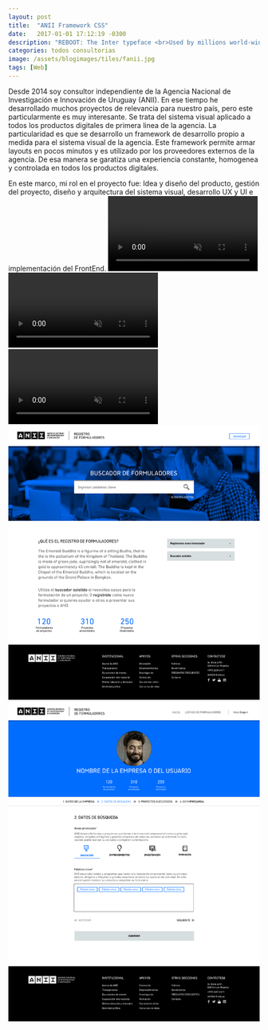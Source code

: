 ```yaml
---
layout: post
title:  "ANII Framework CSS"
date:   2017-01-01 17:12:19 -0300
description: "REBOOT: The Inter typeface <br>Used by millions world-wide, including big names like Unity, Pixar, GitHub, Mozilla, Figma and many others."
categories: todos consultorias
image: /assets/blogimages/tiles/fanii.jpg
tags: [Web]
---
```

Desde 2014 soy consultor independiente de la Agencia Nacional de Investigación e Innovación de Uruguay (ANII). En ese tiempo he desarrollado muchos proyectos de relevancia para nuestro país, pero este particularmente es muy interesante. Se trata del sistema visual aplicado a todos los productos digitales de primera linea de la agencia. La particularidad es que se desarrollo un framework de desarrollo propio a medida para el sistema visual de la agencia. Este framework permite armar layouts en pocos minutos y es utilizado por los proveedores externos de la agencia. De esa manera se garatiza una experiencia constante, homogenea y controlada en todos los productos digitales.

En este marco, mi rol en el proyecto fue: Idea y diseño del producto, gestión del proyecto, diseño y arquitectura del sistema visual, desarrollo UX y UI e implementación del FrontEnd.
<video autobuffer autoPlay loop muted><source src="/assets/blogimages/fanii-1.mp4" type="video/mp4" /></video>
<video autobuffer autoPlay loop muted><source src="/assets/blogimages/fanii-2.mp4" type="video/mp4" /></video>
<video autobuffer autoPlay loop muted><source src="/assets/blogimages/fanii-3.mp4" type="video/mp4" /></video>
<img class="post-image-full" src="/assets/blogimages/fanii-4.png">
<img class="post-image-full" src="/assets/blogimages/fanii-5.png">